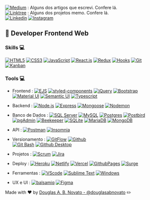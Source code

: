 
[![Medium](https://img.shields.io/badge/-Medium-grey?style=flat&logo=Medium&logoColor=medium&link=https://medium.com/@douglasabnovato)](https://medium.com/@douglasabnovato) : Alguns dos artigos que escrevi. Confere lá.<br />
[![Linktree](https://img.shields.io/badge/-Linktree-grey?style=flat&logo=Linktree&logoColor=linktree&link=https://linktr.ee/douglasabnovato)](https://linktr.ee/douglasabnovato) : Alguns dos projetos memo. Confere lá. <br />
[![Linkedin](https://img.shields.io/badge/-LinkedIn-grey?style=flat&logo=Linkedin&logoColor=white&link=https://www.linkedin.com/in/douglasabnovato)](https://www.linkedin.com/in/douglasabnovato)
[![Instagram](https://img.shields.io/badge/-Instagram-grey?style=flat&logo=Instagram&logoColor=instagram&link=https://www.instagram.com/douglasabnovato)](https://www.instagram.com/douglasabnovato) 

## :city_sunset: Developer Frontend Web

### Skills 💻

[![HTML5](http://img.shields.io/badge/-HTML5-eee?style=flat-square&logo=html5&logoColor=E34F26)](https://developer.mozilla.org/pt-BR/docs/Web/HTML)
[![CSS3](https://img.shields.io/badge/-CSS3-eee?style=flat-square&logo=css3&logoColor=0088cc)](https://www.w3schools.com/css/)
[![JavaScript](https://img.shields.io/badge/-JavaScript-eee?style=flat-square&logo=javascript&logoColor=DD9C25)](https://www.javascript.com/)
[![React.js](https://img.shields.io/badge/-React-eee?style=flat-square&logo=react&logoColor=0088cc)](https://reactjs.org/)
[![Redux](https://img.shields.io/badge/-Redux-eee?style=flat-square&logo=redux&logoColor=764ABC)](https://react-redux.js.org/) 
[![Hooks](https://img.shields.io/badge/-Hooks-eee?style=flat-square&logo=hooks&logoColor=764ABC)](https://reactjs.org/docs/hooks-intro.html)
[![Git](https://img.shields.io/badge/-Git-eee?style=flat-square&logo=git)](https://git-scm.com/)
[![Kanban](http://img.shields.io/badge/-Kanban-eee?style=flat-square&logo=Kanban&logoColor=E34F26)](https://kanbanflow.com/)

### Tools 💻

- Frontend : [![EJS](https://img.shields.io/badge/-EJS-eee?style=flat-square&logo=EJS&logoColor=DD9C25)](https://ejs.co/) 
[![styled-components](https://img.shields.io/badge/-styled%20components-eee?style=flat-square&logo=styled-components&logoColor=styled-components)](https://styled-components.com/docs)
[![jQuery](https://img.shields.io/badge/-jQuery-eee?style=flat-square&logo=jquery&logoColor=blue)](https://jquery.com/)
[![Bootstrap](http://img.shields.io/badge/-Bootstrap-eee?style=flat-square&logo=bootstrap&logoColor=563D7C)](https://getbootstrap.com/)
[![Material UI](https://img.shields.io/badge/-Material_UI-eee?style=flat-square&logo=material-ui&logoColor=blue)](https://material-ui.com/pt/)
[![Semantic UI](https://img.shields.io/badge/-Semantic_UI-eee?style=flat-square&logo=react&logoColor=35BDB2)](https://semantic-ui.com/) 
[![Typescript](https://img.shields.io/badge/-Typescript-eee?style=flat-square&logo=typescript&logoColor=764ABC)](https://www.typescriptlang.org/)

- Backend : [![Node.js](https://img.shields.io/badge/-Nodejs-eee?style=flat-square&logo=Node.js)](https://nodejs.org)
[![Express](https://img.shields.io/badge/-Express-eee?style=flat-square&logo=express&logoColor=green)](https://expressjs.com/)
[![Mongoose](https://img.shields.io/badge/-Mongoose-eee?style=flat-square&logo=mongodb&logoColor=red)](https://mongoosejs.com/)
[![Nodemon](https://img.shields.io/badge/-Nodemon-eee?style=flat-square&logo=nodemon)](https://nodemon.io/)

- Banco de Dados : [![SQL Server](https://img.shields.io/badge/-SQLServer-eee?style=flat-square&logo=SQLServer&logoColor=black)](https://docs.microsoft.com/en-us/sql/sql-server/?view=sql-server-ver15)
[![MySQL](https://img.shields.io/badge/-MySQL-eee?style=flat-square&logo=mysql&logoColor=black)](https://www.mysql.com/)
[![Postgres](https://img.shields.io/badge/-Postgres-eee?style=flat-square&logo=Postgres&logoColor=black)](https://www.postgresql.org/)
[![Postbird](https://img.shields.io/badge/-Postbird-eee?style=flat-square&logo=Postbird&logoColor=black)](https://www.electronjs.org/apps/postbird)
[![pgAdmin](https://img.shields.io/badge/-pgAdmin-eee?style=flat-square&logo=pgAdmin&logoColor=black)](https://www.pgadmin.org/)
[![Beekeeper](https://img.shields.io/badge/-Beekeeper-eee?style=flat-square&logo=Beekeeper&logoColor=black)](https://www.beekeeperstudio.io/)
[![SQLite](https://img.shields.io/badge/-SQLite-eee?style=flat-square&logo=SQLite)](https://www.sqlite.org/index.html)
[![MariaDB](https://img.shields.io/badge/-MariaDB-eee?style=flat-square&logo=MariaDB)](https://mariadb.org/) 
[![MongoDB](https://img.shields.io/badge/-MongoDB-eee?style=flat-square&logo=mongodb)](https://www.mongodb.com/)

- API : [![Postman](https://img.shields.io/badge/-Postman-eee?style=flat-square&logo=Postman)](https://www.postman.com/)
[![Insomnia](https://img.shields.io/badge/-Insomnia-eee?style=flat-square&logo=Insomnia)](https://insomnia.rest/) 

- Versionamento : [![GitFlow](https://img.shields.io/badge/-GitFlow-eee?style=flat-square&logo=GitFlow)](https://git-scm.com/)
[![Github](https://img.shields.io/badge/-GitHub-eee?style=flat-square&logo=github&logoColor=000000)](https://github.com/)  
[![Git Bash](https://img.shields.io/badge/-GitBash-eee?style=flat-square&logo=GitBash)](https://git-scm.com/) 
[![Github Desktop](https://img.shields.io/badge/-GithubDesktop-eee?style=flat-square&logo=GithubDesktop&logoColor=000000)](https://desktop.github.com/)  
 
- Projetos : [![Scrum](http://img.shields.io/badge/-Scrum-eee?style=flat-square&logo=Scrum&logoColor=E34F26)](https://www.scrum.org/forum/scrum-forum/14437/agile-and-documentation)
[![Jira](http://img.shields.io/badge/-Jira-eee?style=flat-square&logo=Jira&logoColor=E34F26)](https://www.atlassian.com/try/cloud/signup?bundle=jira-software&edition=free)<br/>

- Deploy : [![Heroku](https://img.shields.io/badge/-Heroku-eee?style=flat-square&logo=Heroku)](https://dashboard.heroku.com/)
[![Netlify](https://img.shields.io/badge/-netlify-eee?style=flat-square&logo=netlify)](https://www.netlify.com/)
[![Vercel](https://img.shields.io/badge/-vercel-eee?style=flat-square&logo=vercel)](https://vercel.com/)
[![GithubPages](https://img.shields.io/badge/-GithubPages-eee?style=flat-square&logo=GithubPages)](https://pages.github.com/)
[![Surge](https://img.shields.io/badge/-Surge-eee?style=flat-square&logo=Surge)](https://surge.sh/)

- Ferramentas : [![VScode](https://img.shields.io/badge/-VS%20Code-eee?style=flat-square&logo=visual%20studio%20code&logoColor=25AEF3)](https://code.visualstudio.com/)
[![Sublime Text](https://img.shields.io/badge/-Sublime%20Text-eee?style=flat-square&logo=sublime%20text)](https://www.sublimetext.com/) 
[![Windows](https://img.shields.io/badge/-Windows-eee?style=flat-square&logo=windows&logoColor=0088cc)](https://www.microsoft.com/windows/get-windows-10)<br />

- UX e UI : [![balsamiq](https://img.shields.io/badge/-balsamiq-eee?style=flat-square&logo=balsamiq)](https://balsamiq.com/)
[![Figma](https://img.shields.io/badge/-Figma-eee?style=flat-square&logo=Figma)](https://www.figma.com/)<br/>
 
Made with :heart: by <a href="https://www.linkedin.com/in/douglasabnovato/" target="_blank">Douglas A. B. Novato - @douglasabnovato</a> :pencil2:
